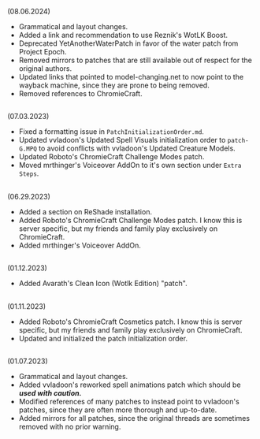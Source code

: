 (08.06.2024)
- Grammatical and layout changes.
- Added a link and recommendation to use Reznik's WotLK Boost.
- Deprecated YetAnotherWaterPatch in favor of the water patch from Project Epoch.
- Removed mirrors to patches that are still available out of respect for the original authors.
- Updated links that pointed to model-changing.net to now point to the wayback machine, since they are prone to being removed.
- Removed references to ChromieCraft.
##
(07.03.2023)
- Fixed a formatting issue in `PatchInitializationOrder.md`.
- Updated vvladoon's Updated Spell Visuals initialization order to `patch-G.MPQ` to avoid conflicts with vvladoon's Updated Creature Models.
- Updated Roboto's ChromieCraft Challenge Modes patch.
- Moved mrthinger's Voiceover AddOn to it's own section under `Extra Steps`.
##
(06.29.2023)
- Added a section on ReShade installation.
- Added Roboto's ChromieCraft Challenge Modes patch. I know this is server specific, but my friends and family play exclusively on ChromieCraft.
- Added mrthinger's Voiceover AddOn.
##
(01.12.2023)
- Added Avarath's Clean Icon (Wotlk Edition) "patch".
##
(01.11.2023)
- Added Roboto's ChromieCraft Cosmetics patch. I know this is server specific, but my friends and family play exclusively on ChromieCraft.
- Updated and initialized the patch initialization order.
## 
(01.07.2023)  
- Grammatical and layout changes.
- Added vvladoon's reworked spell animations patch which should be _**used with caution.**_
- Modified references of many patches to instead point to vvladoon's patches, since they are often more thorough and up-to-date.
- Added mirrors for all patches, since the original threads are sometimes removed with no prior warning.
